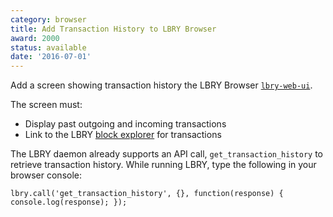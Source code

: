 ```yaml
---
category: browser
title: Add Transaction History to LBRY Browser
award: 2000
status: available
date: '2016-07-01'
---
```


Add a screen showing transaction history the LBRY Browser [`lbry-web-ui`](https://github.com/lbry/lbry-web-ui).

The screen must:

- Display past outgoing and incoming transactions
- Link to the LBRY [block explorer](https://explorer.lbry.io) for transactions

The LBRY daemon already supports an API call, `get_transaction_history` to retrieve transaction history. While running LBRY, type the following in your browser console:

`lbry.call('get_transaction_history', {}, function(response) { console.log(response); });`